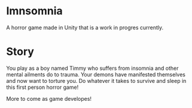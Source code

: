 # Imnsomnia

 A horror game made in Unity that is a work in progres currently.
 
 # Story
 
 You play as a boy named Timmy who suffers from insomnia and other mental ailments do to trauma. 
 Your demons have manifested themselves and now want to torture you. Do whatever it takes to survive and sleep in this first person horror game!
 
 
 More to come as game developes!
